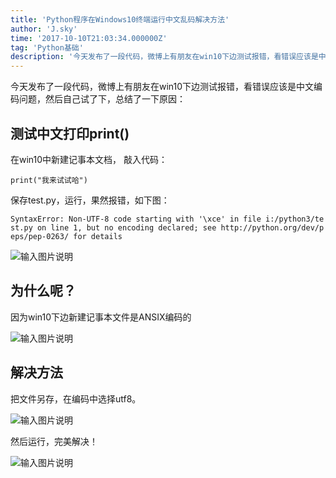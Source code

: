 ```yaml
---
title: 'Python程序在Windows10终端运行中文乱码解决方法'
author: 'J.sky'
time: '2017-10-10T21:03:34.000000Z'
tag: 'Python基础'
description: '今天发布了一段代码，微博上有朋友在win10下边测试报错，看错误应该是中文编码问题，然后自己试了下，总结了一下原因'
---
```


今天发布了一段代码，微博上有朋友在win10下边测试报错，看错误应该是中文编码问题，然后自己试了下，总结了一下原因：

## 测试中文打印print()

在win10中新建记事本文档， 敲入代码：

    print("我来试试哈")

保存test.py，运行，果然报错，如下图：

<pre><code>SyntaxError: Non-UTF-8 code starting with '\xce' in file i:/python3/te
st.py on line 1, but no encoding declared; see http://python.org/dev/p
eps/pep-0263/ for details</code></pre>

![输入图片说明](https://suiyan.cc/assets/images/media/upload/2017/10/Snip20171010_14.png)

## 为什么呢？

因为win10下边新建记事本文件是ANSIX编码的

![输入图片说明](https://suiyan.cc/assets/images/media/upload/2017/10/Snip20171010_15.png)

## 解决方法

把文件另存，在编码中选择utf8。

![输入图片说明](https://suiyan.cc/assets/images/media/upload/2017/10/Snip20171010_16.png)

然后运行，完美解决！

![输入图片说明](https://suiyan.cc/assets/images/media/upload/2017/10/Snip20171010_17.png)